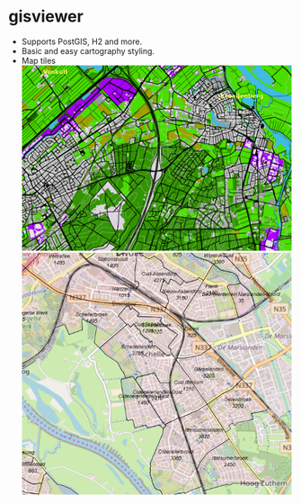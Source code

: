 # gisviewer
- Supports PostGIS, H2 and more.
- Basic and easy cartography styling.
- Map tiles
![alt tag](https://raw.githubusercontent.com/ffk27/mapviewer2/master/mapviewer.png)
![alt tag](https://raw.githubusercontent.com/ffk27/mapviewer2/master/mapviewer2.png)